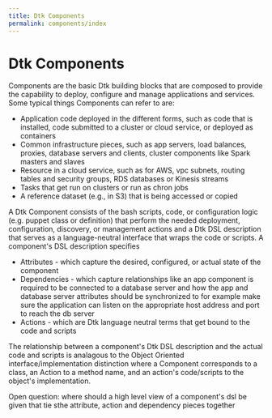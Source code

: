 ```yaml
---
title: Dtk Components
permalink: components/index
---
```


# Dtk Components

Components are the basic Dtk building blocks that are composed to provide the capability to deploy, configure and manage applications and services. Some typical things Components can refer to are:
* Application code deployed in the different forms, such as code that is installed, code submitted to a cluster or cloud service, or deployed as containers
* Common infrastructure pieces, such as app servers, load balances, proxies, database servers and clients, cluster components like Spark masters and slaves
* Resource in a cloud service, such as for AWS, vpc subnets, routing tables and security groups, RDS databases or Kinesis streams
* Tasks that get run on clusters or run as chron jobs
* A reference dataset (e.g., in S3) that is being accessed or copied

A Dtk Component consists of the bash scripts, code, or configuration logic (e.g. puppet class or definition) that perform the needed deployment, configuration, discovery, or management actions and a Dtk DSL description that serves as a language-neutral interface that wraps the code or scripts. A component's DSL description specifies
* Attributes - which capture the desired, configured, or actual state of the component
* Dependencies - which capture relationships like an app component is required to be connected to a database server and how the app and database server attributes should be synchronized to for example make sure the application can listen on the appropriate host address and port to reach the db server
* Actions - which are Dtk language neutral terms that get bound to the code and scripts

The relationship between a component's Dtk DSL description and the actual code and scripts is analagous to the Object Oriented interface/implementation distinction where a Component corresponds to a class, an Action to a method name, and an action's code/scripts to the object's implementation.

Open question: where should a high level view of a component's dsl be given that tie sthe attribute, action and dependency pieces together 
